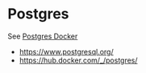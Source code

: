 # Postgres

See [Postgres Docker](https://hub.docker.com/_/postgres/)

- https://www.postgresql.org/
- https://hub.docker.com/_/postgres/
